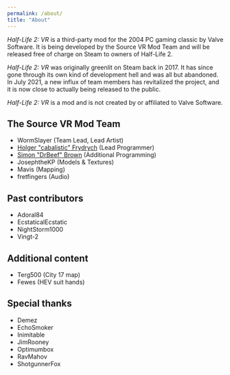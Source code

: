 ```yaml
---
permalink: /about/
title: "About"
---
```


*Half-Life 2: VR* is a third-party mod for the 2004 PC gaming classic by Valve Software.
It is being developed by the Source VR Mod Team and will be released free of charge on
Steam to owners of Half-Life 2.

*Half-Life 2: VR* was originally greenlit on Steam back in 2017. It has since gone through
its own kind of development hell and was all but abandoned. In July 2021, a new influx of
team members has revitalized the project, and it is now close to actually being released to
the public.

*Half-Life 2: VR* is a mod and is not created by or affiliated to Valve Software.

## The Source VR Mod Team

* WormSlayer (Team Lead, Lead Artist)
* [Holger "cabalistic" Frydrych](https://github.com/fholger) (Lead Programmer)
* [Simon "DrBeef" Brown](https://github.com/DrBeef) (Additional Programming)
* JosephtheKP (Models & Textures)
* Mavis (Mapping)
* fretfingers (Audio)

## Past contributors

* Adoral84
* EcstaticalEcstatic
* NightStorm1000
* Vingt-2

## Additional content

* Terg500 (City 17 map)
* Fewes (HEV suit hands)

## Special thanks

* Demez
* EchoSmoker
* Inimitable
* JimRooney
* Optimumbox
* RavMahov
* ShotgunnerFox
